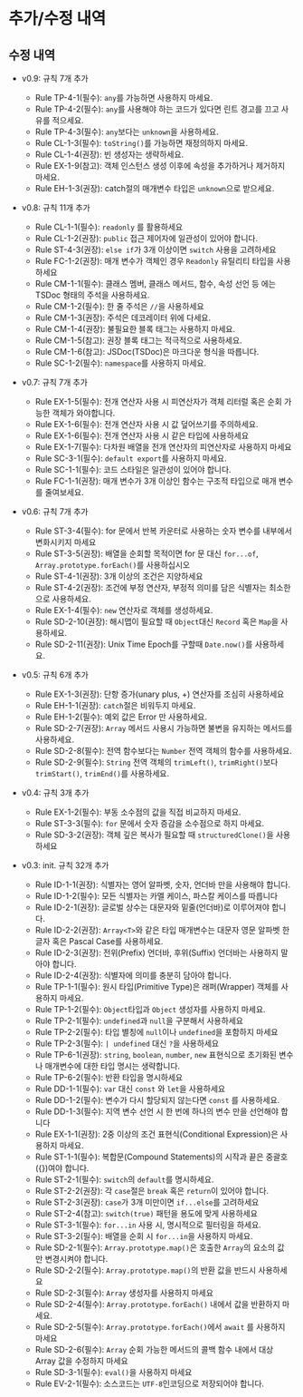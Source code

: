 # 추가/수정 내역

## 수정 내역

- v0.9: 규칙 7개 추가

  - Rule TP-4-1(필수): `any`를 가능하면 사용하지 마세요.
  - Rule TP-4-2(필수): `any`를 사용해야 하는 코드가 있다면 린트 경고를 끄고 사유를 적으세요.
  - Rule TP-4-3(필수): `any`보다는 `unknown`을 사용하세요.
  - Rule CL-1-3(필수): `toString()`를 가능하면 재정의하지 마세요.
  - Rule CL-1-4(권장): 빈 생성자는 생략하세요.
  - Rule EX-1-9(참고): 객체 인스턴스 생성 이후에 속성을 추가하거나 제거하지 마세요.
  - Rule EH-1-3(권장): catch절의 매개변수 타입은 `unknown`으로 받으세요.

- v0.8: 규칙 11개 추가

  - Rule CL-1-1(필수): `readonly` 를 활용하세요
  - Rule CL-1-2(권장): `public` 접근 제어자에 일관성이 있어야 합니다.
  - Rule ST-4-3(권장): `else if`가 3개 이상이면 `switch` 사용을 고려하세요
  - Rule FC-1-2(권장): 매개 변수가 객체인 경우 `Readonly` 유틸리티 타입을 사용하세요
  - Rule CM-1-1(필수): 클래스 멤버, 클래스 메서드, 함수, 속성 선언 등 에는 TSDoc 형태의 주석을 사용하세요.
  - Rule CM-1-2(필수): 한 줄 주석은 `//`을 사용하세요
  - Rule CM-1-3(권장): 주석은 데코레이터 위에 다세요.
  - Rule CM-1-4(권장): 불필요한 블록 태그는 사용하지 마세요.
  - Rule CM-1-5(참고): 권장 블록 태그는 적극적으로 사용하세요.
  - Rule CM-1-6(참고): JSDoc(TSDoc)은 마크다운 형식을 따릅니다.
  - Rule SC-1-2(필수): `namespace`를 사용하지 마세요.

- v0.7: 규칙 7개 추가

  - Rule EX-1-5(필수): 전개 연산자 사용 시 피연산자가 객체 리터럴 혹은 순회 가능한 객체가 와야합니다.
  - Rule EX-1-6(필수): 전개 연산자 사용 시 값 덮어쓰기를 주의하세요.
  - Rule EX-1-6(필수): 전개 연산자 사용 시 같은 타입에 사용하세요
  - Rule EX-1-7(필수): 다차원 배열을 전개 연산자의 피연산자로 사용하지 마세요
  - Rule SC-3-1(필수): `default export`를 사용하지 마세요.
  - Rule SC-1-1(필수): 코드 스타일은 일관성이 있어야 합니다.
  - Rule FC-1-1(권장): 매개 변수가 3개 이상인 함수는 구조적 타입으로 매개 변수를 줄여보세요.

- v0.6: 규칙 7개 추가

  - Rule ST-3-4(필수): for 문에서 반복 카운터로 사용하는 숫자 변수를 내부에서 변화시키지 마세요
  - Rule ST-3-5(권장): 배열을 순회할 목적이면 for 문 대신 `for...of`, `Array.prototype.forEach()`를 사용하십시오
  - Rule ST-4-1(권장): 3개 이상의 조건은 지양하세요
  - Rule ST-4-2(권장): 조건에 부정 연산자, 부정적 의미를 담은 식별자는 최소한으로 사용하세요.
  - Rule EX-1-4(필수): `new` 연산자로 객체를 생성하세요.
  - Rule SD-2-10(권장): 해시맵이 필요할 때 `Object`대신 `Record` 혹은 `Map`을 사용하세요.
  - Rule SD-2-11(권장): Unix Time Epoch를 구할때 `Date.now()`를 사용하세요.

- v0.5: 규칙 6개 추가

  - Rule EX-1-3(권장): 단항 증가(unary plus, +) 연산자를 조심히 사용하세요
  - Rule EH-1-1(권장): `catch`절은 비워두지 마세요.
  - Rule EH-1-2(필수): 예외 값은 Error 만 사용하세요.
  - Rule SD-2-7(권장): `Array` 메서드 사용시 가능하면 불변을 유지하는 메서드를 사용하세요.
  - Rule SD-2-8(필수): 전역 함수보다는 `Number` 전역 객체의 함수를 사용하세요.
  - Rule SD-2-9(필수): `String` 전역 객체의 `trimLeft()`, `trimRight()`보다 `trimStart()`, `trimEnd()`를 사용하세요.

- v0.4: 규칙 3개 추가

  - Rule EX-1-2(필수): 부동 소수점의 값을 직접 비교하지 마세요.
  - Rule ST-3-3(필수): `for` 문에서 숫자 증감을 소수점으로 하지 마세요.
  - Rule SD-3-2(권장): 객체 깊은 복사가 필요할 때 `structuredClone()`을 사용하세요

- v0.3: init. 규칙 32개 추가
  - Rule ID-1-1(권장): 식별자는 영어 알파벳, 숫자, 언더바 만을 사용해야 합니다.
  - Rule ID-1-2(필수): 모든 식별자는 카멜 케이스, 파스칼 케이스를 따릅니다
  - Rule ID-2-1(권장): 글로벌 상수는 대문자와 밑줄(언더바)로 이루어져야 합니다.
  - Rule ID-2-2(권장): `Array<T>`와 같은 타입 매개변수는 대문자 영문 알파벳 한 글자 혹은 Pascal Case를 사용하세요.
  - Rule ID-2-3(권장): 전위(Prefix) 언더바, 후위(Suffix) 언더바는 사용하지 말아야 합니다.
  - Rule ID-2-4(권장): 식별자에 의미를 충분히 담아야 합니다.
  - Rule TP-1-1(필수): 원시 타입(Primitive Type)은 래퍼(Wrapper) 객체를 사용하지 마세요.
  - Rule TP-1-2(필수): `Object`타입과 `Object` 생성자를 사용하지 마세요.
  - Rule TP-2-1(필수): `undefined`과 `null`을 구분해서 사용하세요
  - Rule TP-2-2(필수): 타입 별칭에 `null`이나 `undefined`을 포함하지 마세요
  - Rule TP-2-3(필수): `| undefined` 대신 `?`을 사용하세요
  - Rule TP-6-1(권장): `string`, `boolean`, `number`, `new` 표현식으로 초기화된 변수나 매개변수에 대한 타입 명시는 생략합니다.
  - Rule TP-6-2(필수): 반환 타입을 명시하세요
  - Rule DD-1-1(필수): `var` 대신 `const` 와 `let`을 사용하세요
  - Rule DD-1-2(필수): 변수가 다시 할당되지 않는다면 `const` 를 사용하세요.
  - Rule DD-1-3(필수): 지역 변수 선언 시 한 번에 하나의 변수 만을 선언해야 합니다
  - Rule EX-1-1(권장): 2중 이상의 조건 표현식(Conditional Expression)은 사용하지 마세요.
  - Rule ST-1-1(필수): 복합문(Compound Statements)의 시작과 끝은 중괄호({})여야 합니다.
  - Rule ST-2-1(필수): `switch`의 `default`를 명시하세요.
  - Rule ST-2-2(권장): 각 `case`절은 `break` 혹은 `return`이 있어야 합니다.
  - Rule ST-2-3(권장): `case`가 3개 미만이면 `if...else`를 고려하세요
  - Rule ST-2-4(참고): `switch(true)` 패턴을 용도에 맞게 사용하세요
  - Rule ST-3-1(필수): `for...in` 사용 시, 명시적으로 필터링을 하세요.
  - Rule ST-3-2(필수): 배열을 순회 시 `for...in`을 사용하지 마세요.
  - Rule SD-2-1(필수): `Array.prototype.map()`은 호출한 `Array`의 요소의 값 만 변경시켜야 합니다.
  - Rule SD-2-2(필수): `Array.prototype.map()`의 반환 값을 반드시 사용하세요
  - Rule SD-2-3(필수): `Array` 생성자를 사용하지 마세요
  - Rule SD-2-4(필수): `Array.prototype.forEach()` 내에서 값을 반환하지 마세요.
  - Rule SD-2-5(필수): `Array.prototype.forEach()`에서 `await` 를 사용하지 마세요
  - Rule SD-2-6(필수): `Array` 순회 가능한 메서드의 콜백 함수 내에서 대상 Array 값을 수정하지 마세요
  - Rule SD-3-1(필수): `eval()`을 사용하지 마세요
  - Rule EV-2-1(필수): 소스코드는 `UTF-8`인코딩으로 저장되어야 합니다.
